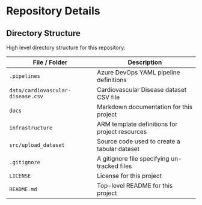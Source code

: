 # Repository Details

## Directory Structure

High level directory structure for this repository:

| File / Folder                     | Description                                    |
| --------------------------------- | ---------------------------------------------- |
| `.pipelines`                      | Azure DevOps YAML pipeline definitions         |
| `data/cardiovascular-disease.csv` | Cardiovascular Disease dataset CSV file        |
| `docs`                            | Markdown documentation for this project        |
| `infrastructure`                  | ARM template definitions for project resources |
| `src/upload_dataset`              | Source code used to create a tabular dataset   |
| `.gitignore`                      | A gitignore file specifying un-tracked files   |
| `LICENSE`                         | License for this project                       |
| `README.md`                       | Top-level README for this project              |

